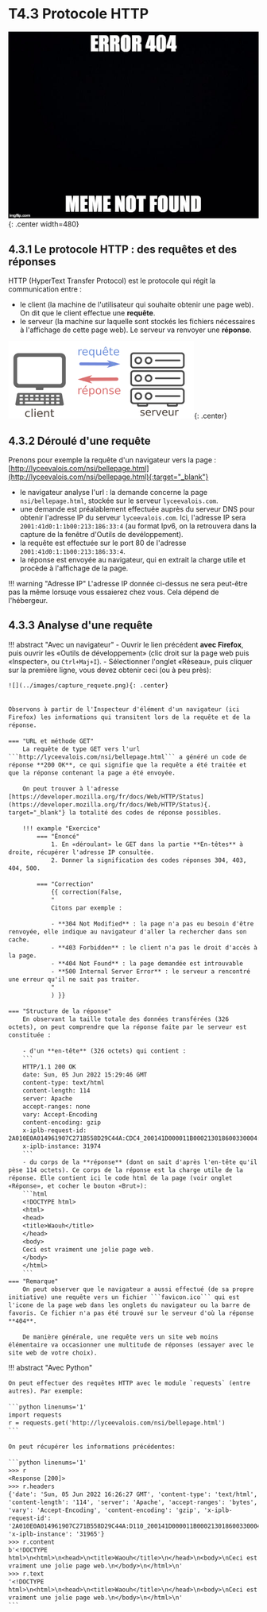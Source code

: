 # T4.3 Protocole HTTP

![](../images/meme_404.jpg){: .center  width=480} 

## 4.3.1 Le protocole HTTP : des requêtes et des réponses

HTTP (HyperText Transfer Protocol) est le protocole qui régit la communication entre :  

- le client (la machine de l'utilisateur qui souhaite obtenir une page web). On dit que le client effectue une **requête**.  
- le serveur (la machine sur laquelle sont stockés les fichiers nécessaires à l'affichage de cette page web). Le serveur va renvoyer une **réponse**.
 

![image](../images/requete2.png){: .center}


## 4.3.2 Déroulé d'une requête

Prenons pour exemple la requête d'un navigateur vers la page : [http://lyceevalois.com/nsi/bellepage.html](http://lyceevalois.com/nsi/bellepage.html){:target="_blank"} 

- le navigateur analyse l'url : la demande concerne la page ```nsi/bellepage.html```, stockée sur le serveur ```lyceevalois.com```.  
- une demande est préalablement effectuée auprès du serveur DNS pour obtenir l'adresse IP du serveur `lyceevalois.com`. Ici, l'adresse IP sera ```2001:41d0:1:1b00:213:186:33:4``` (au format Ipv6, on la retrouvera dans la capture de la fenêtre d'Outils de devéloppement).
- la requête est effectuée sur le port 80 de l'adresse ```2001:41d0:1:1b00:213:186:33:4```.
- la réponse est envoyée au navigateur, qui en extrait la charge utile et procède à l'affichage de la page.

!!! warning "Adresse IP"
    L'adresse IP donnée ci-dessus ne sera peut-être pas la même lorsuqe vous essaierez chez vous. Cela dépend de l'hébergeur.



## 4.3.3 Analyse d'une requête

!!! abstract "Avec un navigateur"
    - Ouvrir le lien précédent **avec Firefox**, puis ouvrir les «Outils de développement» (clic droit sur la page web puis «Inspecter», ou `Ctrl+Maj+I`).
    - Sélectionner l'onglet «Réseau», puis cliquer sur la première ligne, vous devez obtenir ceci (ou à peu près):

    ![](../images/capture_requete.png){: .center} 


    Observons à partir de l'Inspecteur d'élément d'un navigateur (ici Firefox) les informations qui transitent lors de la requête et de la réponse.

    === "URL et méthode GET"
        La requête de type GET vers l'url ```http://lyceevalois.com/nsi/bellepage.html``` a généré un code de réponse **200 OK**, ce qui signifie que la requête a été traitée et que la réponse contenant la page a été envoyée.

        On peut trouver à l'adresse [https://developer.mozilla.org/fr/docs/Web/HTTP/Status](https://developer.mozilla.org/fr/docs/Web/HTTP/Status){. target="_blank"} la totalité des codes de réponse possibles. 

        !!! example "Exercice"
            === "Énoncé"
                1. En «déroulant» le GET dans la partie **En-têtes** à droite, récupérer l'adresse IP consultée.
                2. Donner la signification des codes réponses 304, 403, 404, 500.

            === "Correction" 
                {{ correction(False, 
                "
                Citons par exemple : 

                - **304 Not Modified** : la page n'a pas eu besoin d'être renvoyée, elle indique au navigateur d'aller la rechercher dans son cache. 
                - **403 Forbidden** : le client n'a pas le droit d'accès à la page.
                - **404 Not Found** : la page demandée est introuvable
                - **500 Internal Server Error** : le serveur a rencontré une erreur qu'il ne sait pas traiter.
                "
                ) }}

    === "Structure de la réponse"
        En observant la taille totale des données transférées (326 octets), on peut comprendre que la réponse faite par le serveur est constituée :

        - d'un **en-tête** (326 octets) qui contient :
        ```
        HTTP/1.1 200 OK
        date: Sun, 05 Jun 2022 15:29:46 GMT
        content-type: text/html
        content-length: 114
        server: Apache
        accept-ranges: none
        vary: Accept-Encoding
        content-encoding: gzip
        x-iplb-request-id: 2A010E0A014961907C271B558D29C44A:CDC4_200141D000011B000213018600330004:0050_629CCBE4_09CC:1CBC3
        x-iplb-instance: 31974
        ``` 
        - du corps de la **réponse** (dont on sait d'après l'en-tête qu'il pèse 114 octets). Ce corps de la réponse est la charge utile de la réponse. Elle contient ici le code html de la page (voir onglet «Réponse», et cocher le bouton «Brut»):
        ```html
        <!DOCTYPE html>
        <html>
        <head>
        <title>Waouh</title>
        </head>
        <body>
        Ceci est vraiment une jolie page web.
        </body>
        </html>
        ```
    === "Remarque"
        On peut observer que le navigateur a aussi effectué (de sa propre initiative) une requête vers un fichier ```favicon.ico``` qui est l'icone de la page web dans les onglets du navigateur ou la barre de favoris. Ce fichier n'a pas été trouvé sur le serveur d'où la réponse **404**.

        De manière générale, une requête vers un site web moins élémentaire va occasionner une multitude de réponses (essayer avec le site web de votre choix).


!!! abstract "Avec Python"

    On peut effectuer des requêtes HTTP avec le module `requests` (entre autres). Par exemple:

    ```python linenums='1'
    import requests
    r = requests.get('http://lyceevalois.com/nsi/bellepage.html')
    ```

    On peut récupérer les informations précédentes:

    ```python linenums='1'
    >>> r
    <Response [200]>
    >>> r.headers
    {'date': 'Sun, 05 Jun 2022 16:26:27 GMT', 'content-type': 'text/html', 'content-length': '114', 'server': 'Apache', 'accept-ranges': 'bytes', 'vary': 'Accept-Encoding', 'content-encoding': 'gzip', 'x-iplb-request-id': '2A010E0A014961907C271B558D29C44A:D110_200141D000011B000213018600330004:0050_629CD934_10A81:D667', 'x-iplb-instance': '31965'}
    >>> r.content
    b'<!DOCTYPE html>\n<html>\n<head>\n<title>Waouh</title>\n</head>\n<body>\nCeci est vraiment une jolie page web.\n</body>\n</html>\n'
    >>> r.text
    '<!DOCTYPE html>\n<html>\n<head>\n<title>Waouh</title>\n</head>\n<body>\nCeci est vraiment une jolie page web.\n</body>\n</html>\n'
    ```
        